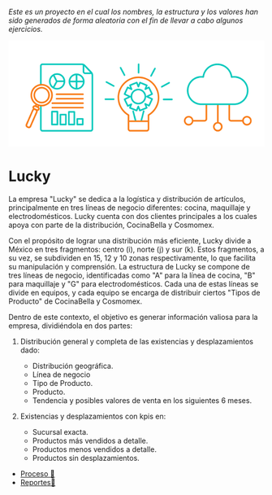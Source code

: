 <p><em>Este es un proyecto en el cual los nombres, la
  estructura y los valores han sido generados de forma aleatoria con el fin de llevar a cabo algunos ejercicios.</em></p>

<p align="center">
  <img src="https://github.com/DiegoPsico00/Imagenes-Git/blob/e247cf5dc66d9a7e679c976cc0ec60550d921f3c/Portadas_blog_1.png">
</p>

# Lucky


<p>La empresa "Lucky" se dedica a la logística y distribución de artículos, 
  principalmente en tres líneas de negocio diferentes: cocina, maquillaje y 
  electrodomésticos. Lucky cuenta con dos clientes principales a los cuales apoya con parte de la distribución,
  CocinaBella y Cosmomex. </p>

<p>Con el propósito de lograr una distribución más eficiente, Lucky divide a México en tres fragmentos:
  centro (i), norte (j) y sur (k). Estos fragmentos, a su vez, se subdividen en 15, 12 y 10 zonas respectivamente,
  lo que facilita su manipulación y comprensión. La estructura de Lucky se compone de tres líneas de negocio, 
  identificadas como "A" para la línea de cocina, "B" para maquillaje y "G" para electrodomésticos. Cada una de estas líneas se divide en equipos, y cada equipo se encarga de distribuir ciertos "Tipos de Producto" de CocinaBella y Cosmomex.</p>

Dentro de este contexto, el objetivo es generar información valiosa para la empresa, dividiéndola en dos partes:

1. Distribución general y completa de las existencias y desplazamientos dado:
	- Distribución geográfica.
	- Línea de negocio
	- Tipo de Producto.
	- Producto.
	- Tendencia y posibles valores de venta en los siguientes 6 meses.


2. Existencias y desplazamientos con kpis en:
	- Sucursal exacta.
	- Productos más vendidos a detalle.
	- Productos menos vendidos a detalle.
	- Productos sin desplazamientos.


* [Proceso :frog:](https://github.com/DiegoAMA/Empresa-lucky/blob/c676bf4d4c98c74f2285ff4752cd8a34ef83bcce/Programas/Proceso.md)
* [Reportes🌳](https://github.com/DiegoAMA/Empresa-lucky/blob/a82635a304bbbd73c9ca5cbb90073d111fbdab67/Reportes/Lucky%20Resultados.md)

  
